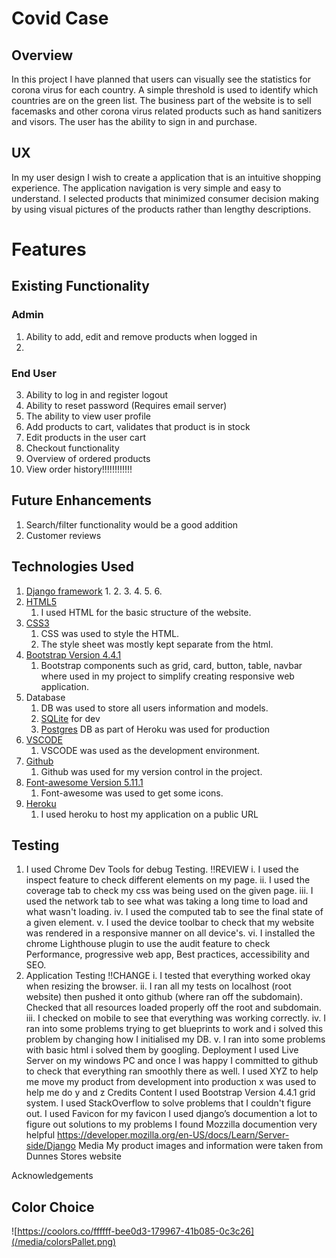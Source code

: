 # Covid Case
## Overview
In this project I have planned that users can visually see the statistics for corona virus for each country. A simple threshold is used to identify which countries are on the green list.
The business part of the website is to sell facemasks and other corona virus related products such as hand sanitizers and visors.
The user has the ability to sign in and purchase.

## UX
In my user design I wish to create a application that is an intuitive shopping experience. The application navigation is very simple and easy to understand.
I selected products that minimized consumer decision making by using visual pictures of the products rather than lengthy descriptions.


# Features
## Existing Functionality
### Admin
1. Ability to add, edit and remove products when logged in
2. 
### End User
3. Ability to log in and register logout
4. Ability to reset password (Requires email server)
5. The ability to view user profile
6. Add products to cart, validates that product is in stock
7. Edit products in the user cart
8. Checkout functionality
9. Overview of ordered products
10. View order history!!!!!!!!!!!!
## Future Enhancements
1. Search/filter functionality would be a good addition
2. Customer reviews
## Technologies Used
1. [Django framework](https://www.djangoproject.com/)
    1. 
    2. 
    3. 
    4. 
    5. 
    6. 
2. [HTML5](https://en.wikipedia.org/wiki/HTML5)
    1. I used HTML for the basic structure of the website.
3. [CSS3](https://en.wikipedia.org/wiki/CSS)
    1. CSS was used to style the HTML.
    2. The style sheet was mostly kept separate from the html.
4. [Bootstrap Version 4.4.1](https://getbootstrap.com/)
    1. Bootstrap components such as grid, card, button, table, navbar where used in my project to simplify creating responsive web application.
5. Database
    1. DB was used to store all users information and models.
    2. [SQLite](https://www.sqlite.org/index.html) for dev
    3. [Postgres](https://www.postgresql.org/) DB as part of Heroku was used for production
7. [VSCODE](https://code.visualstudio.com/)
    1. VSCODE was used as the development environment.
8. [Github](https://github.com/)
    1. Github was used for my version control in the project.
9. [Font-awesome Version 5.11.1](https://fontawesome.com/)
    1. Font-awesome was used to get some icons.
10. [Heroku](https://heroku.com/)
    1. I used heroku to host my application on a public URL
## Testing
1. I used Chrome Dev Tools for debug Testing. !!REVIEW
i. I used the inspect feature to check different elements on my page.
ii. I used the coverage tab to check my css was being used on the given page.
iii. I used the network tab to see what was taking a long time to load and what wasn't loading.
iv. I used the computed tab to see the final state of a given element.
v. I used the device toolbar to check that my website was rendered in a responsive manner on all device's.
vi. I installed the chrome Lighthouse plugin to use the audit feature to check Performance, progressive web app, Best practices, accessibility and SEO.
2. Application Testing !!CHANGE
i. I tested that everything worked okay when resizing the browser.
ii. I ran all my tests on localhost (root website) then pushed it onto github (where ran off the subdomain). Checked that all resources loaded properly off the root and subdomain.
iii. I checked on mobile to see that everything was working correctly.
iv. I ran into some problems trying to get blueprints to work and i solved this problem by changing how I initialised my DB.
v. I ran into some problems with basic html i solved them by googling.
Deployment
I used Live Server on my windows PC and once I was happy I committed to github to check that everything ran smoothly there as well.
I used XYZ to help me move my product from development into production x was used to help me do y and z 
Credits
Content
I used Bootstrap Version 4.4.1 grid system. I used StackOverflow to solve problems that I couldn't figure out. I used Favicon for my favicon
I used django’s documention a lot to figure out solutions to my problems 
I found Mozzilla documention very helpful https://developer.mozilla.org/en-US/docs/Learn/Server-side/Django
Media
My product images and information were taken from Dunnes Stores website

Acknowledgements





## Color Choice
![https://coolors.co/ffffff-bee0d3-179967-41b085-0c3c26](/media/colorsPallet.png)
